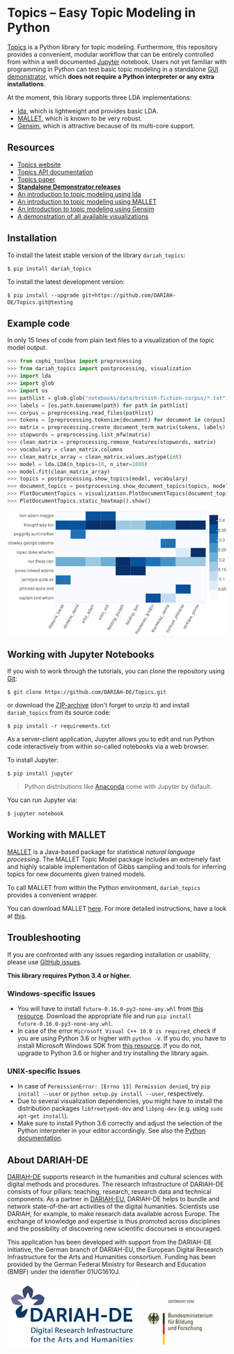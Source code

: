 # Topics – Easy Topic Modeling in Python
[Topics](https://dariah-de.github.io/Topics/) is a Python library for topic modeling. Furthermore, this repository provides a convenient, modular workflow that can be entirely controlled from within a well documented [Jupyter](http://jupyter.org/) notebook. Users not yet familiar with programming in Python can test basic topic modeling in a standalone [GUI demonstrator](https://dariah-de.github.io/TopicsExplorer/), which **does not require a Python interpreter or any extra installations**.

At the moment, this library supports three LDA implementations:
* [lda](http://pythonhosted.org/lda/index.html), which is lightweight and provides basic LDA.
* [MALLET](http://mallet.cs.umass.edu/), which is known to be very robust.
* [Gensim](https://radimrehurek.com/gensim/), which is attractive because of its multi-core support.

## Resources
* [Topics website](https://dariah-de.github.io/Topics/)
* [Topics API documentation](https://dariah-de.github.io/Topics/docs/gen/modules.html)
* [Topics paper](https://dh2017.adho.org/abstracts/411/411.pdf)
* **[Standalone Demonstrator releases](https://github.com/DARIAH-DE/TopicsExplorer/releases/latest)**
* [An introduction to topic modeling using lda](notebooks/IntroducingLda.ipynb)
* [An introduction to topic modeling using MALLET](notebooks/IntroducingMallet.ipynb)
* [An introduction to topic modeling using Gensim](notebooks/IntroducingGensim.ipynb)
* [A demonstration of all available visualizations](notebooks/Visualization.ipynb)

## Installation
To install the latest stable version of the library `dariah_topics`:

```
$ pip install dariah_topics
```

To install the latest development version:

```
$ pip install --upgrade git+https://github.com/DARIAH-DE/Topics.git@testing
```

## Example code
In only 15 lines of code from plain text files to a visualization of the topic model output.

```python
>>> from cophi_toolbox import preprocessing
>>> from dariah_topics import postprocessing, visualization
>>> import lda
>>> import glob
>>> import os
>>> pathlist = glob.glob("notebooks/data/british-fiction-corpus/*.txt")
>>> labels = [os.path.basename(path) for path in pathlist]
>>> corpus = preprocessing.read_files(pathlist)
>>> tokens = [preprocessing.tokenize(document) for document in corpus]
>>> matrix = preprocessing.create_document_term_matrix(tokens, labels)
>>> stopwords = preprocessing.list_mfw(matrix)
>>> clean_matrix = preprocessing.remove_features(stopwords, matrix)
>>> vocabulary = clean_matrix.columns
>>> clean_matrix_array = clean_matrix.values.astype(int)
>>> model = lda.LDA(n_topics=10, n_iter=1000)
>>> model.fit(clean_matrix_array)
>>> topics = postprocessing.show_topics(model, vocabulary)
>>> document_topics = postprocessing.show_document_topics(topics, model, labels)
>>> PlotDocumentTopics = visualization.PlotDocumentTopics(document_topics)
>>> PlotDocumentTopics.static_heatmap().show()
```
<p align="center">
  <img src="docs/images/heatmap.png"/>
</p>

## Working with Jupyter Notebooks
If you wish to work through the tutorials, you can clone the repository using [Git](https://git-scm.com/book/en/v2/Getting-Started-Installing-Git):

```
$ git clone https://github.com/DARIAH-DE/Topics.git
```

or download the [ZIP-archive](https://github.com/DARIAH-DE/Topics/archive/master.zip) (don't forget to unzip it) and install `dariah_topics` from its source code:

```
$ pip install -r requirements.txt
```

As a server-client application, Jupyter allows you to edit and run Python code interactively from within so-called notebooks via a web browser.

To install Jupyter:

```
$ pip install jupyter
```

> Python distributions like [Anaconda](https://anaconda.org/anaconda/python) come with Jupyter by default.

You can run Jupyter via:

```
$ jupyter notebook
```

## Working with MALLET
[MALLET](http://mallet.cs.umass.edu) is a Java-based package for statistical *natural language processing*. The MALLET Topic Model package includes an extremely fast and highly scalable implementation of Gibbs sampling and tools for inferring topics for new documents given trained models.

To call MALLET from within the Python environment, `dariah_topics` provides a convenient wrapper.

You can download MALLET [here](http://mallet.cs.umass.edu/download.php). For more detailed instructions, have a look at [this](http://programminghistorian.org/lessons/topic-modeling-and-mallet).

## Troubleshooting
If you are confronted with any issues regarding installation or usability, please use [GitHub issues](https://github.com/DARIAH-DE/Topics/issues).

**This library requires Python 3.4 or higher.**

### Windows-specific Issues
* You will have to install `future‑0.16.0‑py3‑none‑any.whl` from [this resource](http://www.lfd.uci.edu/~gohlke/pythonlibs/). Download the appropriate file and run `pip install future‑0.16.0‑py3‑none‑any.whl`.
* In case of the error `Microsoft Visual C++ 10.0 is required`, check if you are using Python 3.6 or higher with `python -V`. If you do, you have to install Microsoft Windows SDK from [this resource](https://developer.microsoft.com/de-de/windows/downloads/windows-10-sdk). If you do not, upgrade to Python 3.6 or higher and try installing the library again.

### UNIX-specific Issues
* In case of `PermissionError: [Errno 13] Permission denied`, try `pip install --user` or `python setup.py install --user`, respectively.
* Due to several visualization dependencies, you might have to install the distribution packages `libfreetype6-dev` and `libpng-dev` (e.g. using `sudo apt-get install`).
* Make sure to install Python 3.6 correctly and adjust the selection of the Python interpreter in your editor accordingly. See also the [Python documentation](https://docs.python.org/3/using/mac.html).


## About DARIAH-DE
[DARIAH-DE](https://de.dariah.eu) supports research in the humanities and cultural sciences with digital methods and procedures. The research infrastructure of DARIAH-DE consists of four pillars: teaching, research, research data and technical components. As a partner in [DARIAH-EU](http://dariah.eu/), DARIAH-DE helps to bundle and network state-of-the-art activities of the digital humanities. Scientists use DARIAH, for example, to make research data available across Europe. The exchange of knowledge and expertise is thus promoted across disciplines and the possibility of discovering new scientific discourses is encouraged.

This application has been developed with support from the DARIAH-DE initiative, the German branch of DARIAH-EU, the European Digital Research Infrastructure for the Arts and Humanities consortium. Funding has been provided by the German Federal Ministry for Research and Education (BMBF) under the identifier 01UG1610J.

![DARIAH-DE](docs/images/dariah-de_logo.png)
![BMBF](docs/images/bmbf_logo.png)
